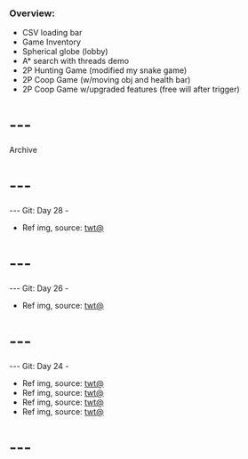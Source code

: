 ### Overview:

- CSV loading bar
- Game Inventory
- Spherical globe (lobby)
- A* search with threads demo
- 2P Hunting Game (modified my snake game)
- 2P Coop Game (w/moving obj and health bar)
- 2P Coop Game w/upgraded features (free will after trigger)
 
# ---
Archive
# ---

--- Git: Day 28 -

- Ref img, source: [twt@](https://www.youtube.com/watch?v=Zj6uMMt6xI8)

# ---

--- Git: Day 26 -

- Ref img, source: [twt@](https://www.youtube.com/watch?v=Zj6uMMt6xI8)

# ---

--- Git: Day 24 -

- Ref img, source: [twt@](https://www.youtube.com/watch?v=QIMihDOXMpY)
- Ref img, source: [twt@](https://x.com/naiivememe/status/1808071867468800483)
- Ref img, source: [twt@](https://x.com/jenniepics/status/1808086960428441851)
- Ref img, source: [twt@](https://www.youtube.com/watch?v=X4Ot3xzWLMY)

# ---
